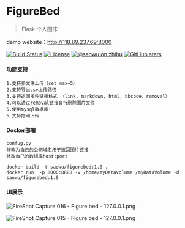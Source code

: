 # FigureBed

>Flask 个人图床

demo website：http://118.89.237.69:8000

[![Build Status](https://img.shields.io/travis/otale/tale.svg?style=flat-square)](https://github.com/saowu/FigureBed)
[![License](https://img.shields.io/badge/license-MIT-4EB1BA.svg?style=flat-square)](https://github.com/saowu/FigureBed)
[![@saowu on zhihu](https://img.shields.io/badge/zhihu-saowu-red.svg?style=flat-square)](https://www.zhihu.com/people/saowu)
[![GitHub stars](https://img.shields.io/github/stars/saowu/FigureBed.svg?style=flat-square)](https://github.com/saowu/FigureBed/stargazers)

#### 功能支持
```
1.支持多文件上传（set max=5）
2.支持导出csv上传路径
3.支持返回多种链接格式 （link, markdown, html, bbcode，removal）
4.可以通过removal链接自行删除图片文件
5.使用mysql数据库
6.支持拖动上传
```
#### Docker部署
```
confug.py
修改为自己的公网域名用于返回图片链接
修改自己的数据库host:port

docker build -t saowu/figurebed:1.0 .
docker run  -p 8000:8888 -v /home/myDataVolume:/myDataVolume -d saowu/figurebed:1.0
```

#### UI展示

![FireShot Capture 016 - Figure bed - 127.0.0.1.png](https://i.loli.net/2020/03/08/w2DySmnMEWtFNck.png)

![FireShot Capture 015 - Figure bed - 127.0.0.1.png](https://i.loli.net/2020/03/07/q3H1JDFRSwCLm87.png)